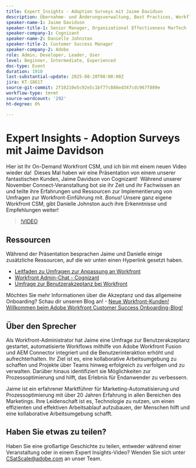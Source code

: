 ```yaml
---
title: Expert Insights - Adoption Surveys mit Jaime Davidson
description: Übernahme- und Änderungsverwaltung, Best Practices, Workflow-Automatisierung (alles passt gut, da es in der Sitzung um Umfragen zur Übernahme, Optimierung und Skalierung geht
speaker-name-1: Jaime Davidson
speaker-title-1: Senior Manager, Organizational Effectiveness MarTech
speaker-company-1: Cognizant
speaker-name-2: Danielle Johnston
speaker-title-2: Customer Success Manager
speaker-company-2: Adobe
role: Admin, Developer, Leader, User
level: Beginner, Intermediate, Experienced
doc-type: Event
duration: 1910
last-substantial-update: 2025-08-20T00:00:00Z
jira: KT-18617
source-git-commit: 2f10210e5c92e5c1bf77c886ed347cdc967f089e
workflow-type: tm+mt
source-wordcount: '292'
ht-degree: 0%

---
```



# Expert Insights - Adoption Surveys mit Jaime Davidson

Hier ist Ihr On-Demand Workfront CSM, und ich bin mit einem neuen Video wieder da!  Dieses Mal haben wir eine Präsentation von einem unserer fantastischen Kunden, Jaime Davidson von Cognizant!  Während unserer November Connect-Veranstaltung bot sie ihr Zeit und ihr Fachwissen an und teilte ihre Erfahrungen und Ressourcen zur Implementierung von Umfragen zur Workfront-Einführung mit. *Bonus!* Unsere ganz eigene Workfront CSM, gibt Danielle Johnston auch ihre Erkenntnisse und Empfehlungen weiter!

>[!VIDEO](https://video.tv.adobe.com/v/3469895/?learn=on&enablevpops)

## Ressourcen

Während der Präsentation besprachen Jaime und Danielle einige zusätzliche Ressourcen, auf die wir unten einen Hyperlink gesetzt haben.

* [Leitfaden zu Umfragen zur Anpassung an Workfront](https://cdn.experience.workfront.com/Training/Guides/Customer+Success+at+Scale/Workfront+Guide+to+Adoption+Surveys)
* [Workfront Admin-Chat - Cognizant](https://cdn.experience.workfront.com/Training/Guides/Customer+Success+at+Scale/Workfront+-+Admin+Chat+20231113+final+GBC)
* [Umfrage zur Benutzerakzeptanz bei Workfront](https://cdn.experience.workfront.com/Training/Guides/Customer+Success+at+Scale/Workfront+User+Adoption+Survey+2022+final_Admin+chat)

Möchten Sie mehr Informationen über die Akzeptanz und das allgemeine Onboarding? Schau dir unseren Blog an! - [Neue Workfront-Kunden! Willkommen beim Adobe Workfront Customer Success Onboarding-Blog!](https://experienceleaguecommunities.adobe.com/t5/workfront-blogs/new-workfront-customers-welcome-to-the-adobe-workfront-customer/ba-p/635927?profile.language=de)

## Über den Sprecher

Als Workfront-Administrator hat Jaime eine Umfrage zur Benutzerakzeptanz gestartet, automatisierte Workflows mithilfe von Adobe Workfront Fusion und AEM Connector integriert und die Benutzerinteraktion erhöht und aufrechterhalten. Ihr Ziel ist es, eine kollaborative Arbeitsumgebung zu schaffen und Projekte über Teams hinweg erfolgreich zu verfolgen und zu verwalten. Darüber hinaus identifiziert sie Möglichkeiten zur Prozessoptimierung und hilft, das Erlebnis für Endanwender zu verbessern.

Jaime ist ein erfahrener Marktführer für Marketing-Automatisierung und Prozessoptimierung mit über 20 Jahren Erfahrung in allen Bereichen des Marketings. Ihre Leidenschaft ist es, Technologie zu nutzen, um einen effizienten und effektiven Arbeitsablauf aufzubauen, der Menschen hilft und eine kollaborative Arbeitsumgebung schafft.

## Haben Sie etwas zu teilen?

Haben Sie eine großartige Geschichte zu teilen, entweder während einer Veranstaltung oder in einem Expert Insights-Video? Wenden Sie sich unter [CSatScale@adobe.com](mailto:CSatScale@adobe.com) an unser Team.

